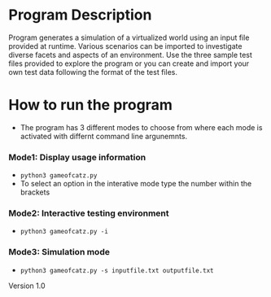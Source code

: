 # Program Description
Program generates a simulation of a virtualized world using an input file provided at runtime.
Various scenarios can be imported to investigate diverse facets and aspects of an environment. 
Use the three sample test files provided to explore the program or you can create and import your own test data 
following the format of the test files.

# How to run the program
- The program has 3 different modes to choose from where each mode is activated with differnt command line argunemnts.

### Mode1: Display usage information
- `python3 gameofcatz.py`
- To select an option in the interative mode type the number within the brackets 

### Mode2: Interactive testing environment
- `python3 gameofcatz.py -i`

### Mode3: Simulation mode
- `python3 gameofcatz.py -s inputfile.txt outputfile.txt`

Version 1.0
